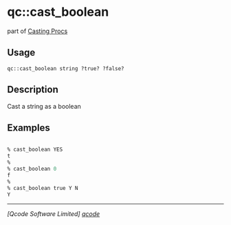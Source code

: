 qc::cast_boolean
================

part of [Casting Procs](../qc/wiki/CastPage)

Usage
-----
`qc::cast_boolean string ?true? ?false?`

Description
-----------
Cast a string as a boolean

Examples
--------
```tcl

% cast_boolean YES
t
%
% cast_boolean 0
f
%
% cast_boolean true Y N
Y

```

----------------------------------
*[Qcode Software Limited] [qcode]*

[qcode]: www.qcode.co.uk "Qcode Software"